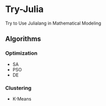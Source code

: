 # Try-Julia

Try to Use Julialang in Mathematical Modeling

## Algorithms

### Optimization

* SA
* PSO
* DE

### Clustering

* K-Means
